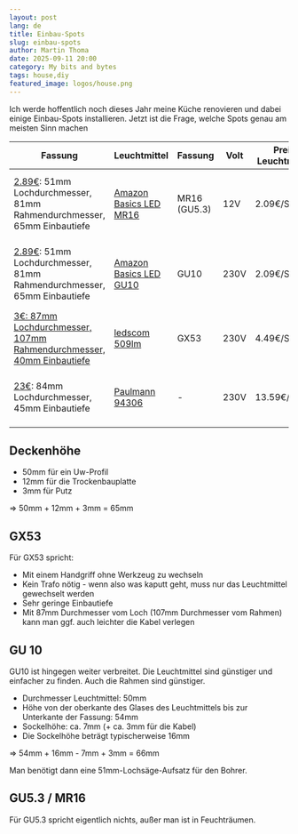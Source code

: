```yaml
---
layout: post
lang: de
title: Einbau-Spots
slug: einbau-spots
author: Martin Thoma
date: 2025-09-11 20:00
category: My bits and bytes
tags: house,diy
featured_image: logos/house.png
---
```

Ich werde hoffentlich noch dieses Jahr meine Küche renovieren und dabei einige
Einbau-Spots installieren. Jetzt ist die Frage, welche Spots genau am meisten Sinn machen

<table>
    <thead>
    <tr>
      <th>Fassung</th>
      <th>Leuchtmittel</th>
      <th>Fassung</th>
      <th>Volt</th>
      <th>Preis Leuchtmittel</th>
      <th>Lumen</th>
      <th>Watt</th>
      <th>Lumen/Watt</th>
      <th>Bemerkungen</th>
    </tr>
    </thead>
    <tbody>
    <tr>
      <td><a href="https://www.amazon.de/ledscom-Deckeneinbaurahmen-Einbaurahmen-Halogen-PAR16-wei%C3%9F-matt/dp/B07KB34D3H/">2.89€</a>: 51mm Lochdurchmesser, 81mm Rahmendurchmesser, 65mm Einbautiefe</td>
      <td><a href="https://www.amazon.de/Amazon-Basics-LED-Leuchtmittel-MR16-Spots-35-W-Gl%C3%BChbirne/dp/B071RMD93K/">Amazon Basics LED MR16</a></td>
      <td>MR16 (GU5.3)</td>
      <td>12V</td>
      <td>2.09€/Stück</td>
      <td>345 Lumen</td>
      <td>4.5 Watt</td>
      <td>77 Lumen/Watt</td>
      <td>15.000 Stunden Lebenszeit, 4cm hoch (mit Fassung wohl 5cm)</td>
    </tr>
    <tr>
      <td><a href="https://www.amazon.de/ledscom-Deckeneinbaurahmen-Einbaurahmen-Halogen-PAR16-wei%C3%9F-matt/dp/B07KB34D3H/">2.89€</a>: 51mm Lochdurchmesser, 81mm Rahmendurchmesser, 65mm Einbautiefe</td>
      <td><a href="https://www.amazon.de/Amazon-Basics-ersetzt-warmwei%C3%9F-dimmbar/dp/B0716CJ5RZ/">Amazon Basics LED GU10</a></td>
      <td>GU10</td>
      <td>230V</td>
      <td>2.09€/Stück</td>
      <td>345 Lumen</td>
      <td>5.5 Watt</td>
      <td>63 Lumen/Watt</td>
      <td>15.000 Stunden Lebenszeit, 5cm hoch (mit Fassung wohl 6cm)</td>
    </tr>
    <tr>
      <td><a href="https://www.amazon.de/ledscom-Einbaurahmen-flach-107mm-Lochkreis-10-Leuchten-ohne-Leuchtmittel/dp/B07H8LP99M/">3€: 87mm Lochdurchmesser, 107mm Rahmendurchmesser, 40mm Einbautiefe</a></td>
      <td><a href="https://www.amazon.de/ledscom-St%C3%BCck-Leuchtmittel-warmwei%C3%9F-509lm/dp/B082PXY3DT/">ledscom 509lm</a></td>
      <td>GX53</td>
      <td>230V</td>
      <td>4.49€/Stück</td>
      <td>509 Lumen</td>
      <td>6.2 Watt</td>
      <td>82 Lumen/Watt</td>
      <td>15.000 Stunden Lebenszeit, 2.8cm hoch</td>
    </tr>
    <tr>
      <td><a href="https://www.amazon.de/Paulmann-Einbauleuchte-schwenkbar-3-Stufen-Dimmbar-spr%C3%BChwassergesch%C3%BCtzt/dp/B07TTP52R9/">23€</a>: 84mm Lochdurchmesser, 45mm Einbautiefe</td>
      <td><a href="https://www.amazon.de/Paulmann-94306-Einbauleuchte-Einzel-Coin-Deckeneinbaustrahler/dp/B0866MKS36/">Paulmann 94306</a></td>
      <td>-</td>
      <td>230V</td>
      <td>13.59€/Stück</td>
      <td>?</td>
      <td>4 Watt</td>
      <td>?</td>
      <td>45mm Einbautiefe, keine Ahnung wie hell das ist</td>
    </tr>
  </tbody>
</table>

## Deckenhöhe

* 50mm für ein Uw-Profil
* 12mm für die Trockenbauplatte
* 3mm für Putz

⇒ 50mm + 12mm + 3mm = 65mm

## GX53

Für GX53 spricht:

* Mit einem Handgriff ohne Werkzeug zu wechseln
* Kein Trafo nötig - wenn also was kaputt geht, muss nur das Leuchtmittel gewechselt werden
* Sehr geringe Einbautiefe
* Mit 87mm Durchmesser vom Loch (107mm Durchmesser vom Rahmen) kann man ggf. auch leichter die Kabel verlegen

## GU 10

GU10 ist hingegen weiter verbreitet. Die Leuchtmittel sind günstiger und
einfacher zu finden. Auch die Rahmen sind günstiger.

* Durchmesser Leuchtmittel: 50mm
* Höhe von der oberkante des Glases des Leuchtmittels bis zur Unterkante der Fassung: 54mm
* Sockelhöhe: ca. 7mm (+ ca. 3mm für die Kabel)
* Die Sockelhöhe beträgt typischerweise 16mm

⇒ 54mm + 16mm - 7mm + 3mm = 66mm

Man benötigt dann eine 51mm-Lochsäge-Aufsatz für den Bohrer.


## GU5.3 / MR16

Für GU5.3 spricht eigentlich nichts, außer man ist in Feuchträumen.
